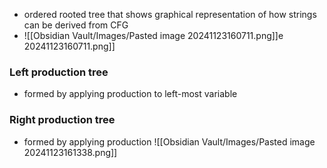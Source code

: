 - ordered rooted tree that shows graphical representation of how strings can be derived from CFG
- ![[Obsidian Vault/Images/Pasted image 20241123160711.png]]e 20241123160711.png]]

### Left production tree
- formed by applying production to left-most variable

### Right production tree
- formed by applying production ![[Obsidian Vault/Images/Pasted image 20241123161338.png]]

